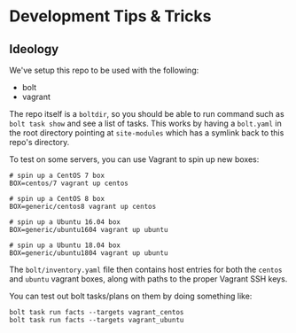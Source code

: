 # Development Tips & Tricks

## Ideology

We've setup this repo to be used with the following:
 * bolt
 * vagrant

The repo itself is a `boltdir`, so you should be able to run command such as `bolt task show`
and see a list of tasks. This works by having a `bolt.yaml` in the root directory pointing
at `site-modules` which has a symlink back to this repo's directory.

To test on some servers, you can use Vagrant to spin up new boxes:

```shell
# spin up a CentOS 7 box
BOX=centos/7 vagrant up centos

# spin up a CentOS 8 box
BOX=generic/centos8 vagrant up centos

# spin up a Ubuntu 16.04 box
BOX=generic/ubuntu1604 vagrant up ubuntu

# spin up a Ubuntu 18.04 box
BOX=generic/ubuntu1804 vagrant up ubuntu
```

The `bolt/inventory.yaml` file then contains host entries for both the `centos` and `ubuntu`
vagrant boxes, along with paths to the proper Vagrant SSH keys.

You can test out bolt tasks/plans on them by doing something like:
```shell
bolt task run facts --targets vagrant_centos
bolt task run facts --targets vagrant_ubuntu
```
